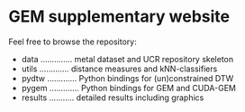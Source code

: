 GEM supplementary website
===

Feel free to browse the repository:

- data .............. metal dataset and UCR repository skeleton 
- utils ............. distance measures and kNN-classifiers 
- pydtw ............. Python bindings for (un)constrained DTW 
- pygem ............. Python bindings for GEM and CUDA-GEM 
- results ........... detailed results including graphics 

